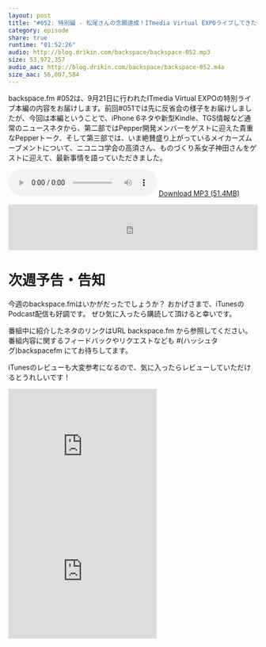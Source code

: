 ```yaml
---
layout: post
title: "#052: 特別編 - 松尾さんの念願達成！ITmedia Virtual EXPOライブしてきたぜ！"
category: episode
share: true
runtime: "01:52:26"
audio: http://blog.drikin.com/backspace/backspace-052.mp3
size: 53,972,357
audio_aac: http://blog.drikin.com/backspace/backspace-052.m4a
size_aac: 56,007,584
---
```


backspace.fm #052は、9月21日に行われたITmedia Virtual EXPOの特別ライブ本編の内容をお届けします。前回#051では先に反省会の様子をお届けしましたが、今回は本編ということで、iPhone 6ネタや新型Kindle、TGS情報など通常のニュースネタから、第二部ではPepper開発メンバーをゲストに迎えた貴重なPepperトーク、そして第三部では、いま絶賛盛り上がっているメイカーズムーブメントについて、ニコニコ学会の高須さん、ものづくり系女子神田さんをゲストに迎えて、最新事情を語っていただきました。

<audio src="http://blog.drikin.com/backspace/backspace-052.mp3" controls preload></audio>
[Download MP3 (51.4MB)](http://blog.drikin.com/backspace/backspace-052.mp3)

<iframe src="http://backspace.fm/subscribes.html" width="100%" height="92" scrolling="no" frameborder="0"></iframe>

# 次週予告・告知

今週のbackspace.fmはいかがだったでしょうか？
おかげさまで、iTunesのPodcast配信も好調です。
ぜひ気に入ったら購読して頂けると幸いです。

番組中に紹介したネタのリンクはURL backspace.fm から参照してください。
番組内容に関するフィードバックやリクエストなども #(ハッシュタグ)backspacefm にてお待ちしてます。

iTunesのレビューも大変参考になるので、気に入ったらレビューしていただけるとうれしいです！

<iframe src="http://rcm-fe.amazon-adsystem.com/e/cm?t=driftking-22&o=9&p=12&l=bn1&mode=videogames-jp&browse=637394&fc1=000000&lt1=_blank&lc1=3366FF&bg1=FFFFFF&f=ifr" marginwidth="0" marginheight="0" width="300" height="252" border="0" frameborder="0" style="border:none;" scrolling="no"></iframe>
<iframe src="http://rcm-fe.amazon-adsystem.com/e/cm?t=driftking-22&o=9&p=12&l=bn1&mode=computers-jp&browse=2127209052&fc1=000000&lt1=_blank&lc1=3366FF&bg1=FFFFFF&f=ifr" marginwidth="0" marginheight="0" width="300" height="252" border="0" frameborder="0" style="border:none;" scrolling="no"></iframe>


